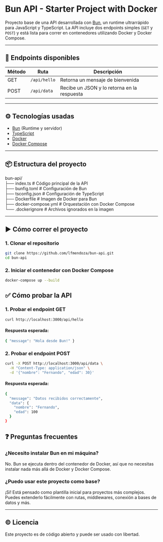 # Bun API - Starter Project with Docker

Proyecto base de una API desarrollada con [Bun](https://bun.sh/), un runtime ultrarrápido para JavaScript y TypeScript. La API incluye dos endpoints simples (`GET` y `POST`) y está lista para correr en contenedores utilizando Docker y Docker Compose.

---

## 🚀 Endpoints disponibles

| Método | Ruta         | Descripción                                 |
| ------ | ------------ | ------------------------------------------- |
| GET    | `/api/hello` | Retorna un mensaje de bienvenida            |
| POST   | `/api/data`  | Recibe un JSON y lo retorna en la respuesta |

---

## ⚙️ Tecnologías usadas

- [Bun](https://bun.sh/) (Runtime y servidor)
- [TypeScript](https://www.typescriptlang.org/)
- [Docker](https://www.docker.com/)
- [Docker Compose](https://docs.docker.com/compose/)

---

## 📦 Estructura del proyecto

bun-api/  
├── index.ts # Código principal de la API  
├── bunfig.toml # Configuración de Bun  
├── tsconfig.json # Configuración de TypeScript  
├── Dockerfile # Imagen de Docker para Bun  
├── docker-compose.yml # Orquestación con Docker Compose  
└── .dockerignore # Archivos ignorados en la imagen

---

## ▶️ Cómo correr el proyecto

### 1. Clonar el repositorio

```bash
git clone https://github.com/lfmendoza/bun-api.git
cd bun-api
```

### 2. Iniciar el contenedor con Docker Compose

```bash
docker-compose up --build
```

## ✅ Cómo probar la API

### 1. Probar el endpoint GET

```bash
curl http://localhost:3000/api/hello
```

#### Respuesta esperada:

```bash
{ "message": "Hola desde Bun!" }
```

### 2. Probar el endpoint POST

```bash
curl -X POST http://localhost:3000/api/data \
  -H "Content-Type: application/json" \
  -d '{"nombre": "Fernando", "edad": 30}'

```

#### Respuesta esperada:

```bash
{
  "message": "Datos recibidos correctamente",
  "data": {
    "nombre": "Fernando",
    "edad": 100
  }
}

```

## ❓ Preguntas frecuentes

### ¿Necesito instalar Bun en mi máquina?

No. Bun se ejecuta dentro del contenedor de Docker, así que no necesitas instalar nada más allá de Docker y Docker Compose.

### ¿Puedo usar este proyecto como base?

¡Sí! Está pensado como plantilla inicial para proyectos más complejos. Puedes extenderlo fácilmente con rutas, middlewares, conexión a bases de datos y más.

---

## © Licencia

Este proyecto es de código abierto y puede ser usado con libertad.
